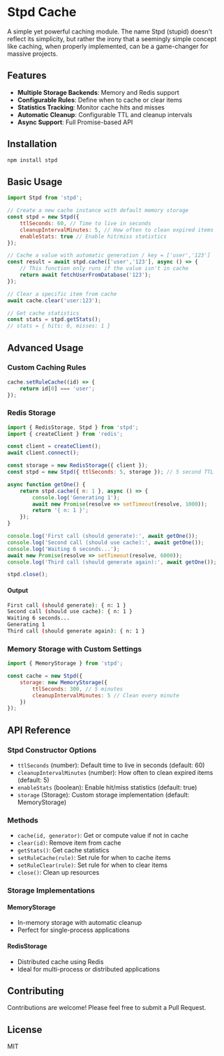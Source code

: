 # Stpd Cache

A simple yet powerful caching module. The name Stpd (stupid) doesn't reflect its simplicity, but rather the irony that a seemingly simple concept like caching, when properly implemented, can be a game-changer for massive projects.

## Features

- **Multiple Storage Backends**: Memory and Redis support
- **Configurable Rules**: Define when to cache or clear items
- **Statistics Tracking**: Monitor cache hits and misses
- **Automatic Cleanup**: Configurable TTL and cleanup intervals
- **Async Support**: Full Promise-based API

## Installation

```bash
npm install stpd
```

## Basic Usage

```javascript
import Stpd from 'stpd';

// Create a new cache instance with default memory storage
const stpd = new Stpd({
    ttlSeconds: 60, // Time to live in seconds
    cleanupIntervalMinutes: 5, // How often to clean expired items
    enableStats: true // Enable hit/miss statistics
});

// Cache a value with automatic generation / key = ['user','123']
const result = await stpd.cache(['user','123'], async () => {
    // This function only runs if the value isn't in cache
    return await fetchUserFromDatabase('123');
});

// Clear a specific item from cache
await cache.clear('user:123');

// Get cache statistics
const stats = stpd.getStats();
// stats = { hits: 0, misses: 1 }
```

## Advanced Usage

### Custom Caching Rules

```javascript
cache.setRuleCache((id) => {
    return id[0] === 'user';
});
```

### Redis Storage

```javascript
import { RedisStorage, Stpd } from 'stpd';
import { createClient } from 'redis';

const client = createClient();
await client.connect();

const storage = new RedisStorage({ client });
const stpd = new Stpd({ ttlSeconds: 5, storage }); // 5 second TTL

async function getOne() {
    return stpd.cache({ n: 1 }, async () => {
        console.log('Generating 1');
        await new Promise(resolve => setTimeout(resolve, 1000));
        return '{ n: 1 }';
    });
}

console.log('First call (should generate):', await getOne());
console.log('Second call (should use cache):', await getOne());
console.log('Waiting 6 seconds...');
await new Promise(resolve => setTimeout(resolve, 6000));
console.log('Third call (should generate again):', await getOne());

stpd.close();
```
#### Output
```bash
First call (should generate): { n: 1 }
Second call (should use cache): { n: 1 }
Waiting 6 seconds...
Generating 1
Third call (should generate again): { n: 1 }
```

### Memory Storage with Custom Settings

```javascript
import { MemoryStorage } from 'stpd';

const cache = new Stpd({
    storage: new MemoryStorage({
        ttlSeconds: 300, // 5 minutes
        cleanupIntervalMinutes: 5 // Clean every minute
    })
});
```

## API Reference

### Stpd Constructor Options

- `ttlSeconds` (number): Default time to live in seconds (default: 60)
- `cleanupIntervalMinutes` (number): How often to clean expired items (default: 5)
- `enableStats` (boolean): Enable hit/miss statistics (default: true)
- `storage` (Storage): Custom storage implementation (default: MemoryStorage)

### Methods

- `cache(id, generator)`: Get or compute value if not in cache
- `clear(id)`: Remove item from cache
- `getStats()`: Get cache statistics
- `setRuleCache(rule)`: Set rule for when to cache items
- `setRuleClear(rule)`: Set rule for when to clear items
- `close()`: Clean up resources

### Storage Implementations

#### MemoryStorage
- In-memory storage with automatic cleanup
- Perfect for single-process applications

#### RedisStorage
- Distributed cache using Redis
- Ideal for multi-process or distributed applications

## Contributing

Contributions are welcome! Please feel free to submit a Pull Request.

## License

MIT
